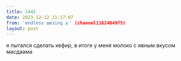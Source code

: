 ```yaml
---
title: 1442
date: 2023-12-12 21:17:07
from: 'endless шизing ⍼' (channel1162404975)
layout: post
---
```


я пытался сделать кефир, в итоге у меня молоко с явным вкусом масдаама
